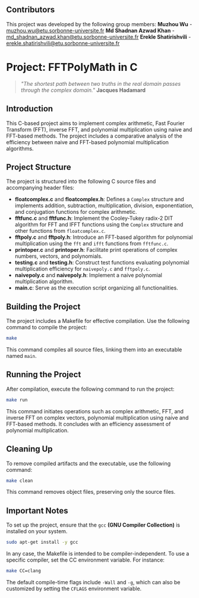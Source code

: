 ## Contributors
This project was developed by the following group members:
**Muzhou Wu** - muzhou.wu@etu.sorbonne-universite.fr
**Md Shadnan Azwad Khan** - md_shadnan_azwad.khan@etu.sorbonne-universite.fr
**Erekle Shatirishvili** - erekle.shatirishvili@etu.sorbonne-universite.fr

# Project: FFTPolyMath in C

> *"The shortest path between two truths in the real domain passes through the complex domain."*
**Jacques Hadamard**

## Introduction
This C-based project aims to implement complex arithmetic, Fast Fourier Transform (FFT), inverse FFT, and polynomial multiplication using naive and FFT-based methods. The project includes a comparative analysis of the efficiency between naive and FFT-based polynomial multiplication algorithms.

## Project Structure
The project is structured into the following C source files and accompanying header files:
- **floatcomplex.c** and **floatcomplex.h**: Defines a `Complex` structure and implements addition, subtraction, multiplication, division, exponentiation, and conjugation functions for complex arithmetic.
- **fftfunc.c** and **fftfunc.h**: Implement the Cooley-Tukey radix-2 DIT algorithm for FFT and IFFT functions using the `Complex` structure and other functions from `floatcomplex.c`.
- **fftpoly.c** and **fftpoly.h**: Introduce an FFT-based algorithm for polynomial multiplication using the `fft` and `ifft` functions from `fftfunc.c`.
- **printoper.c** and **printoper.h**: Facilitate print operations of complex numbers, vectors, and polynomials.
- **testing.c** and **testing.h**: Construct test functions evaluating polynomial multiplication efficiency for `naivepoly.c` and `fftpoly.c`.
- **naivepoly.c** and **naivepoly.h**: Implement a naive polynomial multiplication algorithm.
- **main.c**: Serve as the execution script organizing all functionalities.

## Building the Project
The project includes a Makefile for effective compilation. Use the following command to compile the project:
```bash
make
```
This command compiles all source files, linking them into an executable named `main`.

## Running the Project
After compilation, execute the following command to run the project:
```bash
make run
```
This command initiates operations such as complex arithmetic, FFT, and inverse FFT on complex vectors, polynomial multiplication using naive and FFT-based methods. It concludes with an efficiency assessment of polynomial multiplication.

## Cleaning Up
To remove compiled artifacts and the executable, use the following command:
```bash
make clean
```
This command removes object files, preserving only the source files.

## Important Notes
To set up the project, ensure that the `gcc` **(GNU Compiler Collection)** is installed on your system.
```bash
sudo apt-get install -y gcc
```
In any case, the Makefile is intended to be compiler-independent. To use a specific compiler, set the CC environment variable. For instance:
```bash
make CC=clang
```
The default compile-time flags include `-Wall` and `-g`, which can also be customized by setting the `CFLAGS` environment variable.
